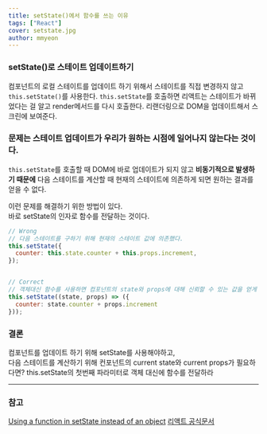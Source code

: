 ```yaml
---
title: setState()에서 함수를 쓰는 이유
tags: ["React"]
cover: setstate.jpg
author: mmyeon
---
```


### setState()로 스테이트 업데이트하기
컴포넌트의 로컬 스테이트를 업데이트 하기 위해서 스테이트를 직접 변경하지 않고 `this.setState()`를 사용한다. 
`this.setState`를 호출하면 리액트는 스테이트가 바뀌었다는 걸 알고 render메서드를 다시 호출한다.
리랜더링으로 DOM을 업데이트해서 스크린에 보여준다. 

### 문제는 스테이트 업데이트가 우리가 원하는 시점에 일어나지 않는다는 것이다. 
`this.setState`를 호출할 때 DOM에 바로 업데이트가 되지 않고 <b>비동기적으로 발생하기 때문에</b> 
다음 스테이트를 계산할 때 현재의 스테이트에 의존하게 되면 원하는 결과를 얻을 수 없다.

이런 문제를 해결하기 위한 방법이 있다.<br>
바로 setState의 인자로 함수를 전달하는 것이다. 

```js
// Wrong
// 다음 스테이트를 구하기 위해 현재의 스테이트 값에 의존했다. 
this.setState({
  counter: this.state.counter + this.props.increment,
});


// Correct
// 객체대신 함수를 사용하면 컴포넌트의 state와 props에 대해 신뢰할 수 있는 값을 얻게 된다 
this.setState((state, props) => ({
  counter: state.counter + props.increment
})); 
```

### 결론
컴포넌트를 업데이트 하기 위해 setState를 사용해야하고,  
다음 스테이트를 계산하기 위해 컨포넌트의 current state와 current props가 필요하다면?
this.setState의 첫번째 파라미터로 객체 대신에 함수를 전달하라



---

### 참고

[Using a function in setState instead of an object](https://medium.com/@wisecobbler/using-a-function-in-setstate-instead-of-an-object-1f5cfd6e55d1)
[리액트 공식문서](https://reactjs.org/docs/state-and-lifecycle.html#state-updates-may-be-asynchronous)
